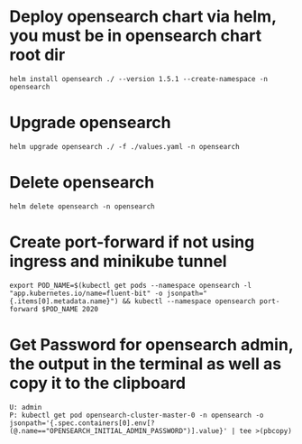 # Deploy opensearch chart via helm, you must be in opensearch chart root dir
    helm install opensearch ./ --version 1.5.1 --create-namespace -n opensearch

# Upgrade opensearch
    helm upgrade opensearch ./ -f ./values.yaml -n opensearch

# Delete opensearch
    helm delete opensearch -n opensearch

# Create port-forward if not using ingress and minikube tunnel
    export POD_NAME=$(kubectl get pods --namespace opensearch -l "app.kubernetes.io/name=fluent-bit" -o jsonpath="{.items[0].metadata.name}") && kubectl --namespace opensearch port-forward $POD_NAME 2020

# Get Password for opensearch admin, the output in the terminal as well as copy it to the clipboard
    U: admin
    P: kubectl get pod opensearch-cluster-master-0 -n opensearch -o jsonpath='{.spec.containers[0].env[?(@.name=="OPENSEARCH_INITIAL_ADMIN_PASSWORD")].value}' | tee >(pbcopy)